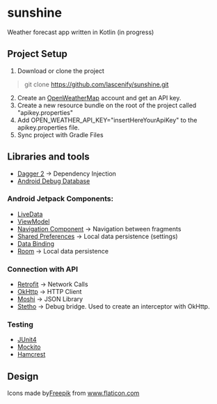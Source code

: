 # sunshine
Weather forecast app written in Kotlin (in progress)

## Project Setup
1. Download or clone the project
> git clone https://github.com/lascenify/sunshine.git
2. Create an [OpenWeatherMap](https://openweathermap.org/) account and get an API key. 
3. Create a new resource bundle on the root of the project called "apikey.properties"
4. Add OPEN_WEATHER_API_KEY="insertHereYourApiKey" to the apikey.properties file.
5. Sync project with Gradle Files

## Libraries and tools

- [Dagger 2](https://dagger.dev/) -> Dependency Injection
- [Android Debug Database](https://github.com/amitshekhariitbhu/Android-Debug-Database)

### Android Jetpack Components:
- [LiveData](https://developer.android.com/topic/libraries/architecture/livedata)
- [ViewModel](https://developer.android.com/topic/libraries/architecture/viewmodel)
- [Navigation Component](https://developer.android.com/topic/libraries/architecture/navigation/) -> Navigation between fragments
- [Shared Preferences](https://developer.android.com/training/data-storage/shared-preferences) -> Local data persistence (settings)
- [Data Binding](https://developer.android.com/topic/libraries/data-binding)
- [Room](https://developer.android.com/topic/libraries/architecture/room) -> Local data persistence

### Connection with API
- [Retrofit](https://square.github.io/retrofit/) -> Network Calls
- [OkHttp](https://square.github.io/okhttp) -> HTTP Client
- [Moshi](https://github.com/square/moshi) -> JSON Library
- [Stetho](https://github.com/facebook/stetho) -> Debug bridge. Used to create an interceptor with OkHttp.

### Testing
- [JUnit4](https://github.com/junit-team/junit4)
- [Mockito](https://github.com/mockito/mockito)
- [Hamcrest](https://github.com/hamcrest/JavaHamcrest)

## Design
Icons made by[Freepik](https://www.flaticon.com/authors/freepik) from www.flaticon.com



